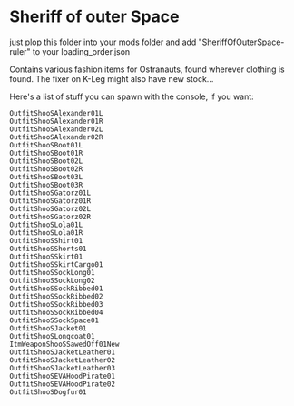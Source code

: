 # Sheriff of outer Space #
just plop this folder into your mods folder and add "SheriffOfOuterSpace-ruler" to your loading_order.json

Contains various fashion items for Ostranauts, found wherever clothing is found. The fixer on K-Leg might also have new stock...

Here's a list of stuff you can spawn with the console, if you want:
```
OutfitShooSAlexander01L
OutfitShooSAlexander01R
OutfitShooSAlexander02L
OutfitShooSAlexander02R
OutfitShooSBoot01L
OutfitShooSBoot01R
OutfitShooSBoot02L
OutfitShooSBoot02R
OutfitShooSBoot03L
OutfitShooSBoot03R
OutfitShooSGatorz01L
OutfitShooSGatorz01R
OutfitShooSGatorz02L
OutfitShooSGatorz02R
OutfitShooSLola01L
OutfitShooSLola01R
OutfitShooSShirt01
OutfitShooSShorts01
OutfitShooSSkirt01
OutfitShooSSkirtCargo01
OutfitShooSSockLong01
OutfitShooSSockLong02
OutfitShooSSockRibbed01
OutfitShooSSockRibbed02
OutfitShooSSockRibbed03
OutfitShooSSockRibbed04
OutfitShooSSockSpace01
OutfitShooSJacket01
OutfitShooSLongcoat01
ItmWeaponShooSSawedOff01New
OutfitShooSJacketLeather01
OutfitShooSJacketLeather02
OutfitShooSJacketLeather03
OutfitShooSEVAHoodPirate01
OutfitShooSEVAHoodPirate02
OutfitShooSDogfur01
```